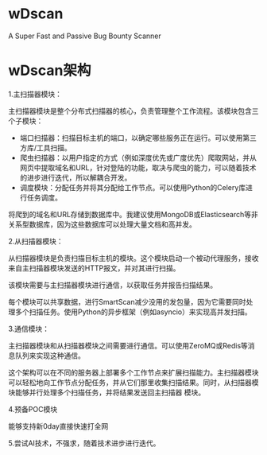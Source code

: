 # wDscan
A Super Fast and Passive Bug Bounty Scanner


# wDscan架构

1.主扫描器模块：

主扫描器模块是整个分布式扫描器的核心，负责管理整个工作流程。该模块包含三个子模块：

- 端口扫描器：扫描目标主机的端口，以确定哪些服务正在运行。可以使用第三方库/工具扫描。
- 爬虫扫描器：以用户指定的方式（例如深度优先或广度优先）爬取网站，并从网页中提取域名和URL，针对登陆的功能，取决与爬虫的能力，可以随着技术的进步进行迭代，所以解耦合开发。
- 调度模块：分配任务并将其分配给工作节点。可以使用Python的Celery库进行任务调度。

将爬到的域名和URL存储到数据库中。我建议使用MongoDB或Elasticsearch等非关系型数据库，因为这些数据库可以处理大量文档和高并发。

2.从扫描器模块：

从扫描器模块是负责扫描目标主机的模块。这个模块启动一个被动代理服务，接收来自主扫描器模块发送的HTTP报文，并对其进行扫描。

该模块需要与主扫描器模块进行通信，以获取任务并报告扫描结果。

每个模块可以共享数据，进行SmartScan减少没用的发包量，因为它需要同时处理多个扫描任务。使用Python的异步框架（例如asyncio）来实现高并发扫描。

3.通信模块：

主扫描器模块和从扫描器模块之间需要进行通信。可以使用ZeroMQ或Redis等消息队列来实现这种通信。

这个架构可以在不同的服务器上部署多个工作节点来扩展扫描能力。主扫描器模块可以轻松地向工作节点分配任务，并从它们那里收集扫描结果。同时，从扫描器模块能够并行处理多个扫描任务，并将结果发送回主扫描器 模块。

4.预备POC模块

能够支持新0day直接快速打全网

5.尝试AI技术，不强求，随着技术进步进行迭代。
